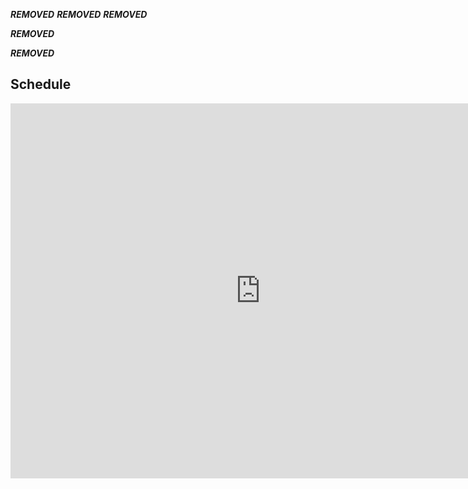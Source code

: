 ***REMOVED***
***REMOVED***
***REMOVED***

***REMOVED***

***REMOVED***

## Schedule
<iframe src="https://calendar.google.com/calendar/embed?src=b68d2b8ece471f9300ceee46c4501d8697df36831335dbe20c5f3d9c6a8a7b67%40group.calendar.google.com&ctz=America%2FLos_Angeles" style="border: 0" width="800" height="600" frameborder="0" scrolling="no"***REMOVED***</iframe***REMOVED***

***REMOVED***

## Have Questions?
